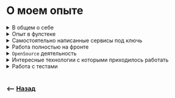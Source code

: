 # О моем опыте

<details>
<summary> В общем о себе</summary>

![illustration](https://raw.githubusercontent.com/webster6667/documentation/master/documentation-data/illustrations/dd-up.svg)

🔹 Окей, давай тогда немножко расскажу о себе    

🔹 В вебе достаточно давно(уже лет 10), бывал на разных должностях (`копирайтер, дизайнер, фулстек`) ну и остановился на фронте, так как сильно понравилась причудливость `JS`-а, и есть больше тяги работать с интерфейсами. 

---

🔹 Вообще больше всего люблю реализовывать комплексные решения, и делать сервисы под ключ, но в силу того что фулстек не позволяет детально погрузится в каждое направление, где-то постоянно всплывают не доработки. По этому решил погрузится в детали фронтенда   

🔹 В целом мой опыт можно поделить на три части    

&emsp;&emsp; 🎯 Реализация платформ под ключь фулстеком   

&emsp;&emsp; 🎯 Напарсить дешевого контенета, скрыть дешевизну за красивым интеофейсом под ключь, и после написать гибкую архитектуру для подключения разных стран со своими независимыми воздействиями на основной шаблон      

&emsp;&emsp; 🎯 Работа фронтом в различных командах в стеке `react, redux, formik`   

Может вас интересует какая-то конкретная отрасль?   

![illustration](https://raw.githubusercontent.com/webster6667/documentation/master/documentation-data/illustrations/dd-down.svg)

</details>

<details>
<summary> Опыт в фулстеке</summary>

![illustration](https://raw.githubusercontent.com/webster6667/documentation/master/documentation-data/illustrations/dd-up.svg)

> Долгое время писал проекты под ключ, и занимался поддержкой и расширением существующих

🔹 Не перечислю сколько написал проектов, суть которых заключалась в том что бы:  
&emsp;&emsp; 🎯 Напарсить по интернету бесплатной или очень дешовой развлекательной информации(фильмы, игры, гороскопы)  
&emsp;&emsp; 🎯 Преобразовать ее под формат SQL  
&emsp;&emsp; 🎯 Написать из этого всего апишку  
&emsp;&emsp; 🎯 А после скрыть дешевизну и простату контента за красивым `friendly` интерфейсом.


<br>

🔹 Самое интересное начиналось потом, когда компания интегрировалась с операторами различных стран, и предоставляла доступ к контенту по подписке.

🔹 У каждой страны и оператора были свои требования, костыли и причуды.

🔹 Я в свою очередь по мимо разработки сервисов, разрабатывал архитектуру, позволяющую наслаивать причуды каждого оператора на стартовый формат сервиса:   
&emsp;&emsp; 🎯 Таким образом, что бы они не пересекались между собой,   
&emsp;&emsp; 🎯 Но в тоже время могли переиспользовать различные решения   
&emsp;&emsp; 🎯 И при этом сохраняя чистое состояние проекта (еще до того как на него начали наслаивать различные требования операторов)  

<br>

🔹 Из интересного по бизнес логике:

&emsp;&emsp; 🎯 Писал скраперы на `playwright`(более прокачанная версия `Puppeteer`)     
&emsp;&emsp;&emsp;&emsp; 👆 Которые проходили различные авторизации, собирая данные, преобразовывая их в нужный формат и сохраняли в нашу базу.  

&emsp;&emsp; 🎯 Так же написал `E2E` тесты для прохождения `воркфлов` сервисов под различных операторов (подписка, отписка, закончилась оплата и тд)

&emsp;&emsp; 🎯 Интегрировал онлайн платежи к реализованным сервисам через `Stripe`

🔹 Из интересных проектов мне запомнились:

&emsp;&emsp; 🎯 Развивающий фитнес портал, с статьями, схемами питания, готовыми наборами упражнений, и интерфейсом позволяющий следить за прогрессом и регулярностью тренировок и питания, подкрекпленный различными графиками и таблицами, так же

&emsp;&emsp; 🎯 Я реализовали игровой портал, распарсив готовые сайт судокку|кроссвордами и сканвордами, разложив по разным уровням сложностям, добавив систему прогресса и онлайн соревнования через сокеты

![illustration](https://raw.githubusercontent.com/webster6667/documentation/master/documentation-data/illustrations/dd-down.svg)

</details>

<details>
<summary> Самостоятельно написанные сервисы под ключь</summary>

![illustration](https://raw.githubusercontent.com/webster6667/documentation/master/documentation-data/illustrations/dd-up.svg)

> По мимо всяких типичных лендингов и интернет магазинов, написал два интересных сервиса (RBAC)

🔹  Не знаю как описать приличными словами эту систему, но в целом это сервис с разными ролями, где нужно было реализовать прохождения реальной валидации(пользователи отсылали реальные данные, фото, а модераторы прогоняли через базу(которая заполнялась по мере существования сервиса), позволяющую через `friendly` интерфейс проверить безопасность сотрудничества с человеком желающим воспользоваться сервисом). 

Так же внутри сервиса был реализован магазин между пользователями сервиса, чаты, средства аналитики позволяющее смотреть историю действий разных пользователей

<br>


🔹 Система перекупки и перепродажи ноутбуков. Имитировала продажу б/у ноутбука сложным процессом, который происходил через большой степпер, созданный из довольно сложной и связной формы.

Из интересного:

&emsp;&emsp; 🎯 В форме был интерфейс отрисовывающий клавиатуру, где можно отметить не рабочие или отсутствующие клавиши кликами по ней,

&emsp;&emsp; 🎯  А так же была реализована возможность отснять продаваемый ноутбук через веб камеру.

&emsp;&emsp; 🎯 Далее визуализировался процесс ваш ноутбук на оценке у специалиста, подсвечивая красными потенциально слабые поля. А специалист, который находился за стенкой и выставлял цену

&emsp;&emsp; 🎯  Так же была возможность устроить торг со специалистом(то есть сделка могла висеть в разных статусах)

&emsp;&emsp; 🎯  Еще была реализована система уведомлений специалиста и уведомление ожидающего пользователя через EventEmmiter.

&emsp;&emsp; 🎯  Далее выкупленный ноутбук попадает в большую базу, в которой есть ряд сотрудников с разными ролями и возможностями, через которых проходил ноутбук перед выкаткой на продажу.

&emsp;&emsp; 🎯  По финалу можно было через интерфейс сайта привести в порядок скупленный за копейки ноутбук, записать историю действий, узнать кол-во затрат на ремонт, и выкатить на продажу (при помощи интеграции с сайтом на битриксе)

![illustration](https://raw.githubusercontent.com/webster6667/documentation/master/documentation-data/illustrations/dd-down.svg)

</details>

<details>
<summary> Работа полностью на фронте</summary>

![illustration](https://raw.githubusercontent.com/webster6667/documentation/master/documentation-data/illustrations/dd-up.svg)

🔹 `QnC`    
&emsp;&emsp; 👆 Платформа позволяющая передать посылку с попутчиком, за небольшую плату(из сюжета блаблакар)

Основная работа производилась в большом степпере, где нужно было:   
&emsp;&emsp; 🎯 Описать маршрут  
&emsp;&emsp; 🎯 Заполнить данные  
&emsp;&emsp; 🎯 И в дальнейшем принять заказ попутчиком и описывать статус посылки до момента получения.  

Из особенностей на проекте запомнилось:

&emsp;&emsp; 🎯 В команде был лидом   

&emsp;&emsp; 🎯 Удалось достаточно много декомпозировать и делегировать задач на `React/Redux/Formik/WebSocket`

---

🔹 `Avito LMS`   
&emsp;&emsp; 👆 Образовательная платформа авито, которая должна была быть завернутая в билд, и интегрирована внутрь платформы авито.

> Из особенностей на проекте запомнилось:

&emsp;&emsp; 🎯 Каждый `MR` проходил ревью программистов авито

&emsp;&emsp; 🎯 Был лидом

>Из технических особенностей запомнилось:

&emsp;&emsp; 🎯 В админке должна была быть видна публичка, но без использования iframe.  

Решили каждый релиз публички заворачивать в локальный npm пакет, который подключали и разворачивали в админке как компонент

&emsp;&emsp; 🎯 Публичка была реализованна на `SSR` через `react.hydrate`  
&emsp;&emsp;&emsp;&emsp; 👆 Интересная практика, до этого работал только с next js

&emsp;&emsp; 🎯 Было требования реализовать текстовый редактор, в классовом формате, на указанной библиотеки

&emsp;&emsp; 🎯 Писал свои кастомные плагины под библиотеку

&emsp;&emsp; 🎯 Интегрировал плагины в редактор  

&emsp;&emsp; 🎯 Разбирался как работает под капотом

---

🔹 `Спецификатор`   
👆 Внутренний сайт компании, позволяющий визуализировать пресейл проекта

Хранить список и цену специалистов, а так же историю различных этапов пресейла.

> Из интересного:

&emsp;&emsp; 🎯 Канбан доска

&emsp;&emsp; 🎯 Вспомнил работу с бекендом, реализовав апи на вреймворке `nest-js`

&emsp;&emsp; 🎯 Использовали `effector` в роли стейт менеджера    

&emsp;&emsp; 🎯 Использовали `vite` сборщик    

&emsp;&emsp; 🎯 Использовали `react-hook-form`

&emsp;&emsp; 🎯 Попробовали `KY` вместо `axios`    

---
    
🔹 `Invitro LiveDL`   
👆 Платформа состоящая из микрофронтов для получения анализов.

&emsp;&emsp; 🎯 Работал в большой команде 20 человек

&emsp;&emsp; 🎯 Делал рестайлинг интерфейса

&emsp;&emsp; 🎯 Реализовал интерфейс для добавления мультиязычности определенным полям  
&emsp;&emsp;&emsp;&emsp; 👆 Там все очень сложно, я даже не понимал с чем я работаю, и в команде данные с которыми ведется работа делили на сущности и модели)

&emsp;&emsp; 🎯 Время на рефакторинг сильно не давали, по этому приходилось разбираться в супер компонентах на 1000-чи строк(При этом это были обычные инпуты)

---

🔹 `invitro ARMPS`  
👆 Сервис позволяющий оформлять заказы анализов и отслеживать результаты

&emsp;&emsp; 🎯 Добавил новый слой, позволяющий брать и отслеживать анализы для животных, используя существующее `API` и элементы интерфейса

&emsp;&emsp; 🎯 Реализовал единую дизайн сиситему при помощи библиотеки `storybook`, для большого ряда сервисов `invitro`  
&emsp;&emsp; 👆 Которая является максимально чистой, и подвязанна только под реакт

&emsp;&emsp; 🎯 На данный момент еще не интегрируется в сервисы инвитро

![illustration](https://raw.githubusercontent.com/webster6667/documentation/master/documentation-data/illustrations/dd-down.svg)

</details>

<details>
<summary> <code>OpenSource</code> деятельность</summary>

![illustration](https://raw.githubusercontent.com/webster6667/documentation/master/documentation-data/illustrations/dd-up.svg)

🔹 Реализовал пачку `npm` пакетов помогающих на стартовом этапе

&emsp;&emsp; 🎯 `webpack` утилиты

&emsp;&emsp; 🎯 Мелкие хелперы       

&emsp;&emsp; 🎯 Работа с датой

&emsp;&emsp; 🎯 Задокументироанный набор scss миксинов, подключаемый в webpack конфиг <a href="https://scss-coding-helpers.vercel.app/"> Scss-coding-helpers</a>

&emsp;&emsp;&emsp;&emsp; 👆Все покрывал автотестами

🔹 Храню ряд шаблонов в репозиториях для быстрого старта в той или иной сфере(`react, redux, formik, webpack, storybook, ui-kit`)

🔹 Реализовал большую `web` документацию с помощь которой могу хранить свои наработки и подтягивать коллег

![illustration](https://raw.githubusercontent.com/webster6667/documentation/master/documentation-data/illustrations/dd-down.svg)

</details>

<details>
<summary> Интересные технологии с которыми приходилось работать</summary>

![illustration](https://raw.githubusercontent.com/webster6667/documentation/master/documentation-data/illustrations/dd-up.svg)

🎯 Сокеты  
🎯 SSR  
🎯 PWA  
🎯 GraphQL  
🎯 WebGL  
&emsp;&emsp; 👆 Инструмент для реализации 3D графики  
🎯 WebWorkers  
&emsp;&emsp; 👆Позволяет перехватывать события фетчинга данных, и кешить их

![illustration](https://raw.githubusercontent.com/webster6667/documentation/master/documentation-data/illustrations/dd-down.svg)

</details>

<details>
<summary> Работа с тестами</summary>

![illustration](https://raw.githubusercontent.com/webster6667/documentation/master/documentation-data/illustrations/dd-up.svg)

🎯 Писал парсеры на `playwright`(puppetier)

🎯 Писал `E2E` тесты для прохождения всего флоу подписки/отписки

🎯 Писал автотесты для собственных библиотек

🎯 Чаще всего на проектах не были реализованы авто тесты, так как не было на это времени, либо были отдельные тестировщики которые писали `e2e` тесты отдельно от кода

![illustration](https://raw.githubusercontent.com/webster6667/documentation/master/documentation-data/illustrations/dd-down.svg)

</details>

<br>

### ⟵ **<a href="../../readme.md">Назад</a>**